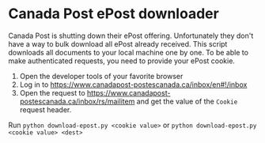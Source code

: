 # Canada Post ePost downloader

Canada Post is shutting down their ePost offering. Unfortunately they don't have a way to bulk download all ePost already received. This script downloads all documents to your local machine one by one. To be able to make authenticated requests, you need to provide your ePost cookie.

1. Open the developer tools of your favorite browser 
2. Log in to https://www.canadapost-postescanada.ca/inbox/en#!/inbox
3. Open the request to https://www.canadapost-postescanada.ca/inbox/rs/mailitem and get the value of the `Cookie` request header.

Run `python download-epost.py <cookie value>` or `python download-epost.py <cookie value> <dest>`
